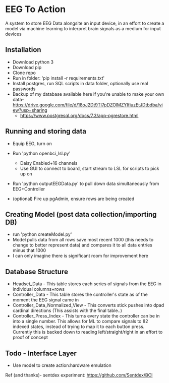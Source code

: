 # EEG To Action

A system to store EEG Data alongsite an input device, in an effort to create a model via machine learning to interpret brain signals as a medium for input devices

## Installation

* Download python 3
* Download pip
* Clone repo
* Run in folder: 'pip install -r requirements.txt'
* Install postgres, run SQL scripts in data folder, optionally use real passwords
* Backup of my database available here if you're unable to make your own data- https://drive.google.com/file/d/18oJ2Dt9TI7pDZOlMZYIfiuzEtJDtbdba/view?usp=sharing 
  * https://www.postgresql.org/docs/7.3/app-pgrestore.html 

## Running and storing data
* Equip EEG, turn on
* Run 'python openbci_lsl.py'
  * Daisy Enabled+16 channels
  * Use GUI to connect to board, start stream to LSL for scripts to pick up on

* Run 'python outputEEGData.py' to pull down data simultaneously from EEG+Controller
* (optional) Fire up pgAdmin, ensure rows are being created

## Creating Model (post data collection/importing DB)
* run 'python createModel.py' 
* Model pulls data from all rows save most recent 1000 (this needs to change to better represent data) and compares it to all data entries minus that 1000
* I can only imagine there is significant room for improvement here

## Database Structure
* Headset_Data - This table stores each series of signals from the EEG in individual columns+rows
* Controller_Data - This table stores the controller's state as of the moment the EEG signal came in
* Controller_Data_Normalized_View - This converts stick pushes into dpad cardinal directions (This assists with the final table..)
* Controller_Press_Index - This turns every state the controller can be in into a single number.  This allows for ML to compare signals to 82 indexed states, instead of trying to map it to each button press.  Currently this is backed down to reading left/straight/right in an effort to proof of concept

## Todo - Interface Layer
* Use model to create action:hardware emulation








Ref (and thanks)- sentdex experiment: https://github.com/Sentdex/BCI
